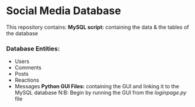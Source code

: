 # Social Media Database 
This repository contains:
**MySQL script:** containing the data & the tables of the database
### Database Entities:
* Users
* Comments
* Posts
* Reactions
* Messages
**Python GUI Files:** containing the GUI and linking it to the MySQL database
N:B: Begin by running the GUI from the <i>loginpage.py</i> file
